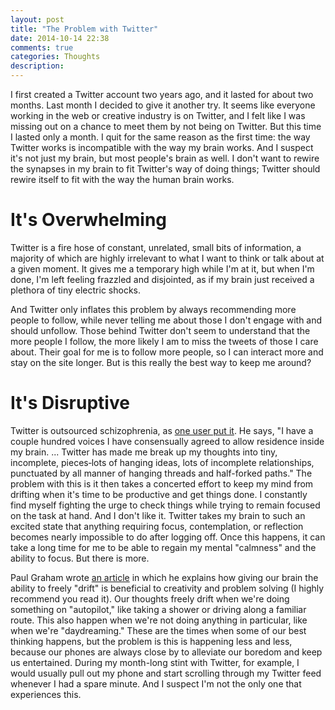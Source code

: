 ```yaml
---
layout: post
title: "The Problem with Twitter"
date: 2014-10-14 22:38
comments: true
categories: Thoughts
description:
---
```


I first created a Twitter account two years ago, and it lasted for about two months. Last month I decided to give it another try. It seems like everyone working in the web or creative industry is on Twitter, and I felt like I was missing out on a chance to meet them by not being on Twitter. But this time I lasted only a month. I quit for the same reason as the first time: the way Twitter works is incompatible with the way my brain works. And I suspect it's not just my brain, but most people's brain as well. I don't want to rewire the synapses in my brain to fit Twitter's way of doing things; Twitter should rewire itself to fit with the way the human brain works.

# It's Overwhelming

Twitter is a fire hose of constant, unrelated, small bits of information, a majority of which are highly irrelevant to what I want to think or talk about at a given moment. It gives me a temporary high while I'm at it, but when I'm done, I'm left feeling frazzled and disjointed, as if my brain just received a plethora of tiny electric shocks.

And Twitter only inflates this problem by always recommending more people to follow, while never telling me about those I don't engage with and should unfollow. Those behind Twitter don't seem to understand that the more people I follow, the more likely I am to miss the tweets of those I care about. Their goal for me is to follow more people, so I can interact more and stay on the site longer. But is this really the best way to keep me around?

# It's Disruptive

Twitter is outsourced schizophrenia, as [one user put it](http://adambrault.com/2012/12/04/i-quit-twitter-for-a-month-and-it-completely-changed-my). He says, "I have a couple hundred voices I have consensually agreed to allow residence inside my brain. ... Twitter has made me break up my thoughts into tiny, incomplete, pieces&dash;lots of hanging ideas, lots of incomplete relationships, punctuated by all manner of hanging threads and half-forked paths." The problem with this is it then takes a concerted effort to keep my mind from drifting when it's time to be productive and get things done. I constantly find myself fighting the urge to check things while trying to remain focused on the task at hand. And I don't like it. Twitter takes my brain to such an excited state that anything requiring focus, contemplation, or reflection becomes nearly impossible to do after logging off. Once this happens, it can take a long time for me to be able to regain my mental "calmness" and the ability to focus. But there is more.

Paul Graham wrote [an article](http://paulgraham.com/top.html) in which he explains how giving our brain the ability to freely "drift" is beneficial to creativity and problem solving (I highly recommend you read it). Our thoughts freely drift when we're doing something on "autopilot," like taking a shower or driving along a familiar route. This also happen when we're not doing anything in particular, like when we're "daydreaming." These are the times when some of our best thinking happens, but the problem is this is happening less and less, because our phones are always close by to alleviate our boredom and keep us entertained. During my month-long stint with Twitter, for example, I would usually pull out my phone and start scrolling through my Twitter feed whenever I had a spare minute. And I suspect I'm not the only one  that experiences this.

#
